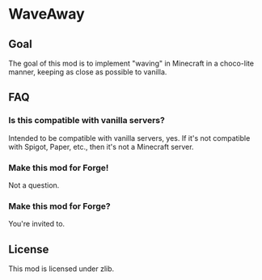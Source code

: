 # WaveAway

## Goal

The goal of this mod is to implement "waving" in Minecraft in a choco-lite
manner, keeping as close as possible to vanilla.

## FAQ

### Is this compatible with vanilla servers?
Intended to be compatible with vanilla servers, yes. If it's not compatible with Spigot, Paper, etc., then it's not a Minecraft server.

### Make this mod for Forge!
Not a question.

### Make this mod for Forge?
You're invited to.

## License

This mod is licensed under zlib.
